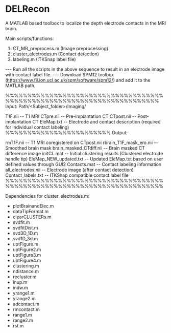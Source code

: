 # DELRecon
A MATLAB based toolbox to localize the depth electrode contacts in the MRI brain.

Main scripts/functions:
1. CT_MR_preprocess.m (Image preprocessing)
2. cluster_electrodes.m (Contact detection)
3. labeling.m (ITKSnap label file)

--- Run all the scripts in the above sequence to result in an electrode image with contact label file.
--- Download SPM12 toolbox (https://www.fil.ion.ucl.ac.uk/spm/software/spm12/) and add it to the MATLAB path.


%%%%%%%%%%%%%%%%%%%%%%%%%%%%%%%%%%%%%%%%%%%%%%%%%%%%%%%%%%%%%%%%%%%%%%%
Input:
Path/<Subject_folder>/Imaging/

T1F.nii -- T1 MRI
CTpre.nii -- Pre-implantation CT
CTpost.nii -- Post-implantation CT
EleMap.txt -- Electrode and contact description (required for individual contact labeling)
%%%%%%%%%%%%%%%%%%%%%%%%
Output:

rmT1F.nii -- T1 MRI coregistered on CTpost.nii
rbrain_T1F_mask_ero.nii -- Smoothed brain mask
brain_masked_CTdiff.nii -- Brain masked CT difference image
initCL.mat -- Initial clustering results (Clustered electrode handle tip)
EleMap_NEW_updated.txt -- Updated EleMap.txt based on user defined values through GUI2
Contacts.mat -- Contact labeling information
all_electrodes.nii -- Electrode image (after contact detection)
Contact_labels.txt -- ITKSnap compatible contact label file
%%%%%%%%%%%%%%%%%%%%%%%%%%%%%%%%%%%%%%%%%%%%%%%%%%%%%%%%%%%%%%%%%%%%%%%%


Dependencies for cluster_electrodes.m: 
- plotBrainandElec.m
- dataTipFormat.m
- clearCLUSTERs.m
- svdfit.m
- svdfitDist.m
- svd3D_1D.m
- svd1D_3d.m
- uptFigure.m
- uptFigure2.m
- uptFigure3.m
- uptFigure4.m
- clustering.m
- ndistance.m
- recluster.m
- inup.m
- indw.m
- yrange1.m
- yrange2.m
- adcontact.m
- rmcontact.m
- range1.m
- range2.m
- rst.m
